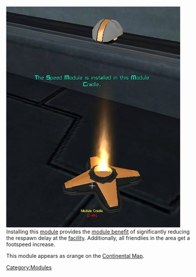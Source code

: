 ![](../images/Speed_module.jpg "fig:Speed_module.jpg") Installing this
[module](Modules.md) provides the [module
benefit](Module_benefit.md) of significantly reducing the
respawn delay at the [facility](Facility.md). Additionally, all
friendlies in the area get a footspeed increase.

This module appears as orange on the [Continental
Map](Continental_Map.md).

[Category:Modules](Category:Modules.md)
